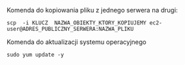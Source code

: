 Komenda do kopiowania pliku z jednego serwera na drugi:

```
scp  -i KLUCZ  NAZWA_OBIEKTY_KTORY_KOPIUJEMY ec2-user@ADRES_PUBLICZNY_SERWERA:NAZWA_PLIKU
```

Komenda do aktualizacji systemu operacyjnego
```
sudo yum update -y
```
